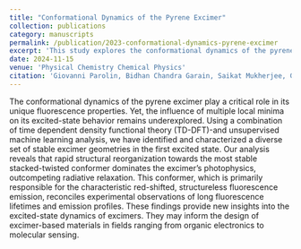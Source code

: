 ```yaml
---
title: "Conformational Dynamics of the Pyrene Excimer"
collection: publications
category: manuscripts
permalink: /publication/2023-conformational-dynamics-pyrene-excimer
excerpt: 'This study explores the conformational dynamics of the pyrene excimer, providing insights into its photophysical properties.'
date: 2024-11-15
venue: 'Physical Chemistry Chemical Physics'
citation: 'Giovanni Parolin, Bidhan Chandra Garain, Saikat Mukherjee, Giovanni Granucci, Stefano Corni, Mario Barbatti. (2023). &quot;Conformational Dynamics of the Pyrene Excimer.&quot; <i>Just Accepted</i>.'
---
```


The conformational dynamics of the pyrene excimer play a critical role in its unique fluorescence properties. Yet, the influence of multiple local minima on its excited-state behavior remains underexplored. Using a combination of time dependent density functional theory (TD-DFT)-and unsupervised machine learning analysis, we have identified and characterized a diverse set of stable excimer geometries in the first excited state. Our analysis reveals that rapid structural reorganization towards the most stable stacked-twisted conformer dominates the excimer’s photophysics, outcompeting radiative relaxation. This conformer, which is primarily responsible for the characteristic red-shifted, structureless fluorescence emission, reconciles experimental observations of long fluorescence lifetimes and emission profiles. These findings provide new insights into the excited-state dynamics of excimers. They may inform the design of excimer-based materials in fields ranging from organic electronics to molecular sensing.
